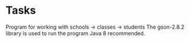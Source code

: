# Tasks
Program for working with schools -> classes -> students
The gson-2.8.2 library is used to run the program
Java 8 recommended.
